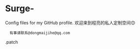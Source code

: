 # Surge-
Config files for my GitHub profile.
欢迎来到程亮的私人定制空间😊
   

      有事请联系@dongmaijihe@qq.com
.patch
